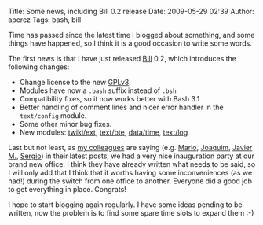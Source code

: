 Title: Some news, including Bill 0.2 release
Date: 2009-05-29 02:39
Author: aperez
Tags: bash, bill

Time has passed since the latest time I blogged about something, and
some things have happened, so I think it is a good occasion to write
some words.

The first news is that I have just released [Bill][] 0.2, which
introduces the following changes:

-   Change license to the new [GPLv3][].
-   Modules have now a `.bash` suffix instead of `.bsh`
-   Compatibility fixes, so it now works better with Bash 3.1
-   Better handling of comment lines and nicer error handler in the
    `text/config` module.
-   Some other minor bug fixes.
-   New modules: [twiki/ext][], [text/bte][], [data/time][],
    [text/log][]

Last but not least, as [my colleagues][] are saying (e.g. [Mario][],
[Joaquim][], [Javier M.][], [Sergio][]) in their latest posts, we had a
very nice inauguration party at our brand new office. I think they have
already written what needs to be said, so I will only add that I think
that it worths having some inconveniences (as we had!) during the switch
from one office to another. Everyone did a good job to get everything in
place. Congrats!

I hope to start blogging again regularly. I have some ideas pending to
be written, now the problem is to find some spare time slots to expand
them :-)

  [Bill]: http://people.igalia.com/aperez/bill
  [GPLv3]: http://www.gnu.org/licenses/gpl-3.0.html
  [twiki/ext]: http://people.igalia.com/aperez/bill/lib/ext/twiki.html
  [text/bte]: http://people.igalia.com/aperez/bill/lib/text/bte.html
  [data/time]: http://people.igalia.com/aperez/bill/lib/data/time.html
  [text/log]: http://people.igalia.com/aperez/bill/lib/text/log.html
  [my colleagues]: http://planet.igalia.com
  [Mario]: http://blogs.igalia.com/mario/2009/05/28/introducing-sergio-and-our-brand-new-office-at-the-same-time/
  [Joaquim]: http://www.joaquimrocha.com/2009/05/27/igalias-new-office/
  [Javier M.]: http://blogs.igalia.com/jmunhoz/2009/05/27/the-new-igalias-office/
  [Sergio]: http://blogs.igalia.com/svillar/2009/05/27/igalias-new-office-party/
